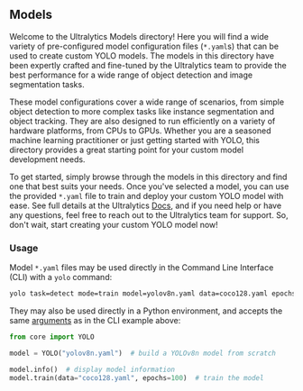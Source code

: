 ## Models

Welcome to the Ultralytics Models directory! Here you will find a wide variety of pre-configured model configuration
files (`*.yaml`s) that can be used to create custom YOLO models. The models in this directory have been expertly crafted
and fine-tuned by the Ultralytics team to provide the best performance for a wide range of object detection and image
segmentation tasks.

These model configurations cover a wide range of scenarios, from simple object detection to more complex tasks like
instance segmentation and object tracking. They are also designed to run efficiently on a variety of hardware platforms,
from CPUs to GPUs. Whether you are a seasoned machine learning practitioner or just getting started with YOLO, this
directory provides a great starting point for your custom model development needs.

To get started, simply browse through the models in this directory and find one that best suits your needs. Once you've
selected a model, you can use the provided `*.yaml` file to train and deploy your custom YOLO model with ease. See full
details at the Ultralytics [Docs](https://docs.ultralytics.com), and if you need help or have any questions, feel free
to reach out to the Ultralytics team for support. So, don't wait, start creating your custom YOLO model now!

### Usage

Model `*.yaml` files may be used directly in the Command Line Interface (CLI) with a `yolo` command:

```bash
yolo task=detect mode=train model=yolov8n.yaml data=coco128.yaml epochs=100
```

They may also be used directly in a Python environment, and accepts the same
[arguments](https://docs.ultralytics.com/cfg/) as in the CLI example above:

```python
from core import YOLO

model = YOLO("yolov8n.yaml")  # build a YOLOv8n model from scratch

model.info()  # display model information
model.train(data="coco128.yaml", epochs=100)  # train the model
```

